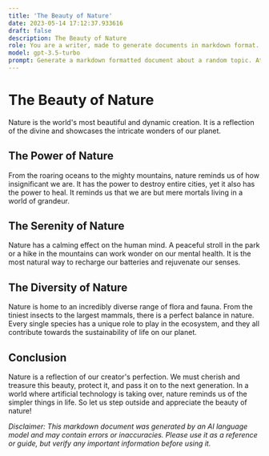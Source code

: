 ```yaml
---
title: 'The Beauty of Nature'
date: 2023-05-14 17:12:37.933616
draft: false
description: The Beauty of Nature
role: You are a writer, made to generate documents in markdown format. It is very important that all of the documents you generate are in valid markdown format.
model: gpt-3.5-turbo
prompt: Generate a markdown formatted document about a random topic. At the bottom, include a disclaimer explaining that the document was generated by you. The first line of the document should be the title. Make sure that the entire document is in proper markdown format, using a mix of various tags to make the document visually appealing.
---
```


# The Beauty of Nature

Nature is the world's most beautiful and dynamic creation. It is a reflection of the divine and showcases the intricate wonders of our planet.

## The Power of Nature

From the roaring oceans to the mighty mountains, nature reminds us of how insignificant we are. It has the power to destroy entire cities, yet it also has the power to heal. It reminds us that we are but mere mortals living in a world of grandeur.

## The Serenity of Nature

Nature has a calming effect on the human mind. A peaceful stroll in the park or a hike in the mountains can work wonder on our mental health. It is the most natural way to recharge our batteries and rejuvenate our senses.

## The Diversity of Nature

Nature is home to an incredibly diverse range of flora and fauna. From the tiniest insects to the largest mammals, there is a perfect balance in nature. Every single species has a unique role to play in the ecosystem, and they all contribute towards the sustainability of life on our planet.

## Conclusion

Nature is a reflection of our creator's perfection. We must cherish and treasure this beauty, protect it, and pass it on to the next generation. In a world where artificial technology is taking over, nature reminds us of the simpler things in life. So let us step outside and appreciate the beauty of nature!

*Disclaimer: This markdown document was generated by an AI language model and may contain errors or inaccuracies. Please use it as a reference or guide, but verify any important information before using it.*
